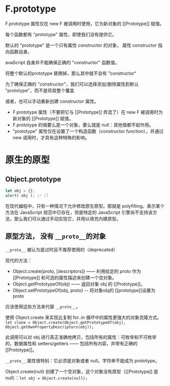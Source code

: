 # F.prototype

F.prototype 属性仅在 new F 被调用时使用，它为新对象的 [[Prototype]] 赋值。

每个函数都有 "prototype" 属性，即使我们没有提供它。

默认的 "prototype" 是一个只有属性 constructor 的对象， 属性 constructor 指向函数自身。

avaScript 自身并不能确保正确的 "constructor" 函数值。

将整个默认的prototype 替换掉，那么其中就不会有 ”constructor“

为了确保正确的 "constructor"，我们可以选择添加/删除属性到默认 "prototype"，而不是将其整个覆盖

或者，也可以手动重新创建 constructor 属性。

* F.prototype 属性（不要把它与 [[Prototype]] 弄混了）在 new F 被调用时为新对象的 [[Prototype]] 赋值。
* F.prototype 的值要么是一个对象，要么就是 null：其他值都不起作用。
* "prototype" 属性仅在设置了一个构造函数（constructor function），并通过 new 调用时，才具有这种特殊的影响。

# 原生的原型

## Object.prototype

```js
let obj = {};
alert( obj ); // []
```

在现代编程中，只有一种情况下允许修改原生原型。那就是 polyfilling。表示某个方法在 JavaScript 规范中已存在，但是特定的 JavaScript 引擎尚不支持该方法，那么我们可以通过手动实现它，并用以填充内建原型。

## 原型方法， 没有 `__proto__`的对象

`__proto__` 被认为是过时且不推荐使用的（deprecated）

现代的方法：

* Object.create(proto, [descriptors]) —— 利用给定的 proto 作为 [[Prototype]] 和可选的属性描述来创建一个空对象。
* Object.getPrototypeOf(obj) —— 返回对象 obj 的 [[Prototype]]。
* Object.setPrototypeOf(obj, proto) -- 将对象obj的 [[prototype]]设置为proto

应该使用这些方法来代替 `__proto__`。

使用 Object.create 来实现比复制 for..in 循环中的属性更强大的对象克隆方式。`let clone = Object.create(Object.getPrototypeOf(obj), Object.getOwnPropertyDescriptors(obj));`

此调用可以对 obj 进行真正准确地拷贝，包括所有的属性：可枚举和不可枚举的，数据属性和 setters/getters —— 包括所有内容，并带有正确的 [[Prototype]]。

`__proto__` 属性很特别：它必须是对象或者 null。字符串不能成为 prototype。

Object.create(null) 创建了一个空对象，这个对象没有原型（[[Prototype]] 是 null）：`let obj = Object.create(null);`